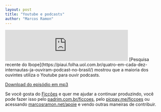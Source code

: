```yaml
---
layout: post
title: "Youtube e podcasts"
author: "Marcos Ramon"
---
```


<iframe src="https://anchor.fm/podcastficcoes/embed/episodes/Youtube-e-podcasts-e43ef4" height="102px" width="400px" frameborder="0" scrolling="no"></iframe>
[Pesquisa recente do Ibope](https://piaui.folha.uol.com.br/quatro-em-cada-dez-internautas-ja-ouviram-podcast-no-brasil/) mostrou que a maioria dos ouvintes utiliza o Youtube para ouvir podcasts.

[Download do episódio em mp3](https://drive.google.com/file/d/1OtE3AzuhB-msz8X6kGY4PIJCl25ZFdq3/view?usp=sharing)
 
Se você gosta do [Ficções](https://marcosramon.net/ficcoes/) e quer me ajudar a continuar produzindo, você pode fazer isso pelo [padrim.com.br/ficcoes](https://www.padrim.com.br/ficcoes), pelo [picpay.me/ficcoes](https://app.picpay.com/user/ficcoes) ou acessando [marcosramon.net/apoie](https://marcosramon.net/apoie/) e vendo outras maneiras de contribuir.
